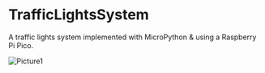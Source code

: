# TrafficLightsSystem
A traffic lights system implemented with MicroPython &amp; using a Raspberry Pi Pico.

![Picture1](https://github.com/Farahhkh/TrafficLightsSystem/assets/127206744/14128d5f-1134-40bb-911d-bcecda863139)

